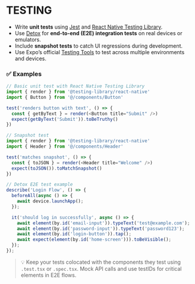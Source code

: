 # TESTING

- Write **unit tests** using [Jest](https://jestjs.io/) and [React Native Testing Library](https://testing-library.com/docs/react-native-testing-library/intro/).
- Use [Detox](https://wix.github.io/Detox/) for **end-to-end (E2E) integration tests** on real devices or emulators.
- Include **snapshot tests** to catch UI regressions during development.
- Use Expo’s official [Testing Tools](https://docs.expo.dev/workflow/testing/) to test across multiple environments and devices.

### ✅ Examples

```ts
// Basic unit test with React Native Testing Library
import { render } from '@testing-library/react-native'
import { Button } from '@/components/Button'

test('renders button with text', () => {
  const { getByText } = render(<Button title="Submit" />)
  expect(getByText('Submit')).toBeTruthy()
})
```

```ts
// Snapshot test
import { render } from '@testing-library/react-native'
import { Header } from '@/components/Header'

test('matches snapshot', () => {
  const { toJSON } = render(<Header title="Welcome" />)
  expect(toJSON()).toMatchSnapshot()
})
```

```ts
// Detox E2E test example
describe('Login Flow', () => {
  beforeAll(async () => {
    await device.launchApp();
  });

  it('should log in successfully', async () => {
    await element(by.id('email-input')).typeText('test@example.com');
    await element(by.id('password-input')).typeText('password123');
    await element(by.id('login-button')).tap();
    await expect(element(by.id('home-screen'))).toBeVisible();
  });
});
```

> 💡 Keep your tests colocated with the components they test using `.test.tsx` or `.spec.tsx`. Mock API calls and use testIDs for critical elements in E2E flows.
